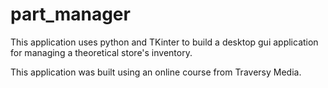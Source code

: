 # part_manager

This application uses python and TKinter to build a desktop gui application for managing a theoretical store's inventory. 

This application was built using an online course from Traversy Media.
